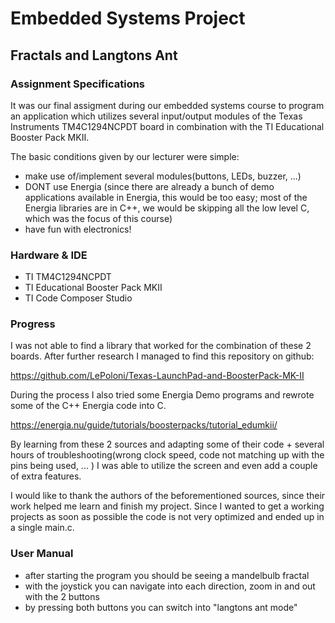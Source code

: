 # Embedded Systems Project
## Fractals and Langtons Ant

### Assignment Specifications

It was our final assigment during our embedded systems course to program an application which utilizes several input/output modules of the Texas Instruments TM4C1294NCPDT board in combination with the TI Educational Booster Pack MKII.

The basic conditions given by our lecturer were simple:
* make use of/implement several modules(buttons, LEDs, buzzer, ...)
* DONT use Energia (since there are already a bunch of demo applications available in Energia, this would be too easy; most of the Energia libraries are in C++, we would be skipping all the low level C, which was the focus of this course)
* have fun with electronics!

### Hardware & IDE
* TI TM4C1294NCPDT 
* TI Educational Booster Pack MKII
* TI Code Composer Studio

### Progress
I was not able to find a library that worked for the combination of these 2 boards.
After further research I managed to find this repository on github:

https://github.com/LePoloni/Texas-LaunchPad-and-BoosterPack-MK-II

During the process I also tried some Energia Demo programs and rewrote some of the C++ Energia code into C.

https://energia.nu/guide/tutorials/boosterpacks/tutorial_edumkii/

By learning from these 2 sources and adapting some of their code + several hours of troubleshooting(wrong clock speed, code not matching up with the pins being used, ... ) I was able to utilize the screen and even add a couple of extra features.

I would like to thank the authors of the beforementioned sources, since their work helped me learn and finish my project.
Since I wanted to get a working projects as soon as possible the code is not very optimized and ended up in a single main.c. 

### User Manual
* after starting the program you should be seeing a mandelbulb fractal
* with the joystick you can navigate into each direction, zoom in and out with the 2 buttons
* by pressing both buttons you can switch into "langtons ant mode"
